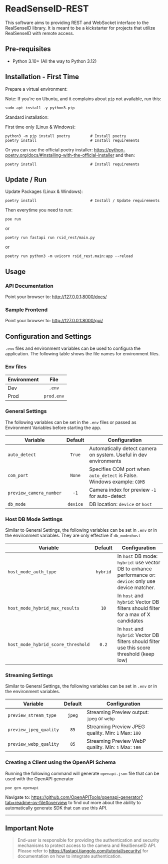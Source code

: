 # ReadSenseID-REST 

This software aims to providing REST and WebSocket interface to the RealSenseID library. It is meant to be
a kickstarter for projects that utilize RealSenseID with remote access.

## Pre-requisites

- Python 3.10+ (All the way to Python 3.12)

## Installation - First Time

Prepare a virtual environment:

Note: If you're on Ubuntu, and it complains about `pip` not available, run this:  
```shell
sudo apt install -y python3-pip
```

Standard installation:

First time only (Linux & Windows):
```shell
python3 -m pip install poetry         # Install poetry
poetry install                        # Install requirements
```

Or you can use the official poetry installer: https://python-poetry.org/docs/#installing-with-the-official-installer
and then:
```shell
poetry install                        # Install requirements
```

## Update / Run

Update Packages (Linux & Windows):
```shell
poetry install                        # Install / Update requirements
```

Then everytime you need to run:
```shell
poe run
```
or
```shell
poetry run fastapi run rsid_rest/main.py 
```
or
```shell
poetry run python3 -m uvicorn rsid_rest.main:app --reload
```

## Usage
### API Documentation
Point your browser to: http://127.0.0.1:8000/docs/
### Sample Frontend
Point your browser to: http://127.0.0.1:8000/gui/

## Configuration and Settings
`.env` files and environment variables can be used to configura the application. The following table shows
the file names for environment files.

### Env files

| Environment |     File      |
|-------------|:-------------:|
| Dev         |    `.env`     |
| Prod        |  `prod.env`   |


### General Settings

The following variables can be set in the `.env` files or passed as Environment Variables before starting the app. 

| Variable                           | Default  | Configuration                                                                                            |
|------------------------------------|:--------:|----------------------------------------------------------------------------------------------------------|
| `auto_detect`                      |  `True`  | Automatically detect camera on system. Useful in dev environments                                        |
| `com_port`                         |  `None`  | Specifies COM port when `auto_detect` is False. Windows example: `COM5`                                  |
| `preview_camera_number`            |   `-1`   | Camera index for preview `-1` for auto-detect                                                            |
| `db_mode`                          | `device` | DB location: `device` or `host`                                                                          |

### Host DB Mode Settings

Similar to General Settings, the following variables can be set in `.env` or in the environment variables. They are only effective if `db_mode=host`

| Variable                           | Default  | Configuration                                                                                            |
|------------------------------------|:--------:|----------------------------------------------------------------------------------------------------------|
| `host_mode_auth_type`              | `hybrid` | In `host` DB mode: `hybrid`: use vector DB to enhance performance or: `device`: only use device matcher. |
| `host_mode_hybrid_max_results`     |   `10`   | In `host` and `hybrid`: Vector DB filters should filter for a max of X candidates                        |
| `host_mode_hybrid_score_threshold` |  `0.2`   | In `host` and `hybrid`: Vector DB filters should filter use this score threshold (keep low)              |


### Streaming Settings

Similar to General Settings, the following variables can be set in `.env` or in the environment variables.

| Variable                           | Default  | Configuration                                                                                            |
|------------------------------------|:--------:|----------------------------------------------------------------------------------------------------------|
| `preview_stream_type`              |  `jpeg`  | Streaming Preview output: `jpeg` or `webp`                                                               |
| `preview_jpeg_quality`             |   `85`   | Streaming Preview JPEG quality. Min: `1`     Max: `100`                                                  |
| `preview_webp_quality`             |   `85`   | Streaming Preview WebP quality. Min: `1`     Max: `100`                                                  |


### Creating a Client using the OpenAPI Schema
Running the following command will generate `openapi.json` file that can be used with the OpenAPI generator
```shell
poe gen-openapi
```
Navigate to: https://github.com/OpenAPITools/openapi-generator?tab=readme-ov-file#overview to find out more about
the ability to automatically generate SDK that can use this API.

---
## Important Note
> End-user is responsible for providing the authentication and security mechanisms to protect access to the camera and RealSenseID API.
> Please refer to https://fastapi.tiangolo.com/tutorial/security/ for documentation on how to integrate authentication.